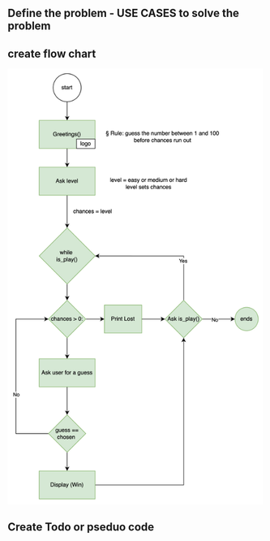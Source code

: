 ## Define the problem - USE CASES to solve the problem

## create flow chart
![alt text](image.png)

## Create Todo or pseduo code